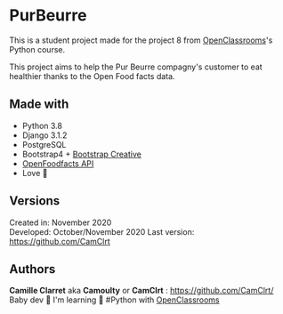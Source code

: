 PurBeurre
=================

This is a student project made for the project 8 from [OpenClassrooms](https://openclassrooms.com/)'s Python course.

This project aims to help the Pur Beurre compagny's customer to eat healthier thanks to the Open Food facts data.

## Made with

* Python 3.8
* Django 3.1.2
* PostgreSQL
* Bootstrap4 + [Bootstrap Creative](https://startbootstrap.com/theme/creative)
* [OpenFoodfacts API](https://fr.openfoodfacts.org/)
* Love 💙

## Versions

Created in:   November 2020  
Developed:    October/November 2020
Last version: https://github.com/CamClrt

## Authors

**Camille Clarret** aka **Camoulty** or **CamClrt** : https://github.com/CamClrt/  
Baby dev 🐣 I'm learning 🐍 #Python with [OpenClassrooms](https://openclassrooms.com/)